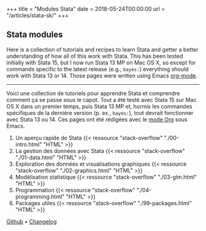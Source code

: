+++
title = "Modules Stata"
date = 2018-05-24T00:00:00
url = "/articles/stata-sk/"
+++

## Stata modules 

Here is a collection of tutorials and recipes to learn Stata and getter a better understanding of how all of this work with Stata. This has been tested initially with Stata 15, but I now run Stata 13 MP on Mac OS X, so except for commands specific to the latest release (e.g., `bayes:`) everything should work with Stata 13 or 14. Those pages were written using Emacs [org-mode](https://orgmode.org).

-----

Voici une collection de tutoriels pour apprendre Stata et comprendre comment ça se passe sous le capot. Tout a été testé avec Stata 15 sur Mac OS X dans un premier temps, puis Stata 13 MP et, hormis les commandes spécifiques de la dernière version (p. ex., `bayes:`), tout devrait fonctionner avec Stata 13 ou 14. Ces pages ont été rédigées avec le [mode Org](https://orgmode.org) sous Emacs.

1. Un aperçu rapide de Stata {{< ressource "stack-overflow" "./00-intro.html" "HTML" >}}
2. La gestion des données avec Stata {{< ressource "stack-overflow" "./01-data.html" "HTML" >}}
3. Exploration des données et visualisations graphiques {{< ressource "stack-overflow" "./02-graphics.html" "HTML" >}}
4. Modélisation statistique {{< ressource "stack-overflow" "./03-glm.html" "HTML" >}}
5. Programmation {{< ressource "stack-overflow" "./04-programming.html" "HTML" >}}
6. Packages utiles {{< ressource "stack-overflow" "./99-packages.html" "HTML" >}}


[Github](https://github.com/even4void/stata-sk) • [Changelog](./history.txt)

